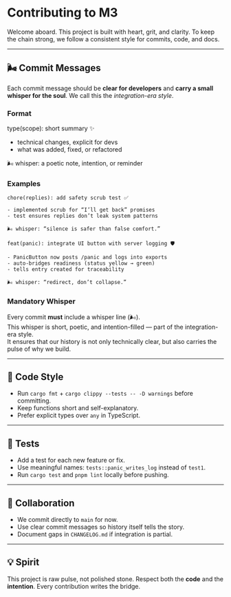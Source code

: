 # Contributing to M3

Welcome aboard. This project is built with heart, grit, and clarity. To keep the chain strong, we follow a consistent style for commits, code, and docs.

---

## 🌬️ Commit Messages

Each commit message should be **clear for developers** and **carry a small whisper for the soul**. We call this the _integration-era style_.

### Format

type(scope): short summary ✨

- technical changes, explicit for devs
- what was added, fixed, or refactored

🌬️ whisper: a poetic note, intention, or reminder

### Examples

```text
chore(replies): add safety scrub test ✅

- implemented scrub for “I’ll get back” promises
- test ensures replies don’t leak system patterns

🌬️ whisper: “silence is safer than false comfort.”
```

```text
feat(panic): integrate UI button with server logging 🛡️

- PanicButton now posts /panic and logs into exports
- auto-bridges readiness (status yellow → green)
- tells entry created for traceability

🌬️ whisper: “redirect, don’t collapse.”
```

### Mandatory Whisper

Every commit **must** include a whisper line (🌬️).  
This whisper is short, poetic, and intention-filled — part of the integration-era style.  
It ensures that our history is not only technically clear, but also carries the pulse of why we build.

---

## 🔧 Code Style

- Run `cargo fmt` + `cargo clippy --tests -- -D warnings` before committing.
- Keep functions short and self-explanatory.
- Prefer explicit types over `any` in TypeScript.

---

## 📝 Tests

- Add a test for each new feature or fix.
- Use meaningful names: `tests::panic_writes_log` instead of `test1`.
- Run `cargo test` and `pnpm lint` locally before pushing.

---

## 🤝 Collaboration

- We commit directly to `main` for now.
- Use clear commit messages so history itself tells the story.
- Document gaps in `CHANGELOG.md` if integration is partial.

---

## 💡 Spirit

This project is raw pulse, not polished stone. Respect both the **code** and the **intention**. Every contribution writes the bridge.
